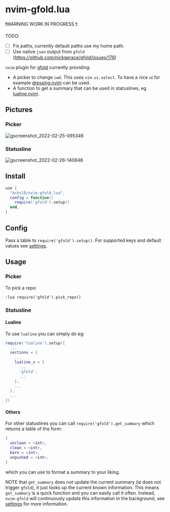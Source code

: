 # nvim-gfold.lua

❗WARNING WORK IN PROGRESS ❗:

TODO:
- [ ] Fix paths, currently default paths use my home path.
- [ ] Use native `json` output from `gfold` (https://github.com/nickgerace/gfold/issues/176)

`nvim` plugin for [gfold](https://github.com/nickgerace/gfold) currently providing:
* A picker to change `cwd`.
  This uses `vim.ui.select`.
  To have a nice ui for example [dressing.nvim](https://github.com/stevearc/dressing.nvim) can be used.
* A function to get a summary that can be used in statuslines, eg [lualine.nvim](https://github.com/nvim-lualine/lualine.nvim).

## Pictures
### Picker

![gscreenshot_2022-02-25-095346](https://user-images.githubusercontent.com/23341710/155687823-947535c8-e271-4e8f-a924-be2b7bc29708.png)

### Statusline

![gscreenshot_2022-02-26-140848](https://user-images.githubusercontent.com/23341710/155844731-13a82e4e-f74e-47a9-a677-7c696c731169.png)

## Install
```lua
use {
  "AckslD/nvim-gfold.lua",
  config = function()
    require('gfold').setup()
  end,
}
```

## Config
Pass a table to `require('gfold').setup()`.
For supported keys and default values see [settings](https://github.com/AckslD/nvim-gfold.lua/tree/main/lua/gfold/settings.lua).

## Usage
### Picker
To pick a repo:
```vim
:lua require('gfold').pick_repo()
```

### Statusline
#### Lualine
To use `lualine` you can simply do eg:
```lua
require('lualine').setup({
  ...
  sections = {
    ...
    lualine_x = {
      ...
      'gfold',
      ...
    },
    ...
  },
  ...
})
```

#### Others
For other statuslines you can call `require('gfold').get_summary` which returns a table of the form:
```lua
{
  unclean = <int>,
  clean = <int>,
  bare = <int>,
  unpushed = <int>,
}
```
which you can use to format a summary to your liking.

NOTE that `get_summary` does not update the current summary (ie does not trigger `gfold`), it just looks up the
current known information. This means `get_summary` is a quick function and you can easily call it often.
Instead, `nvim-gfold` will continuously update this information in the background, see [settings](https://github.com/AckslD/nvim-gfold.lua/tree/main/lua/gfold/settings.lua) for more information.

